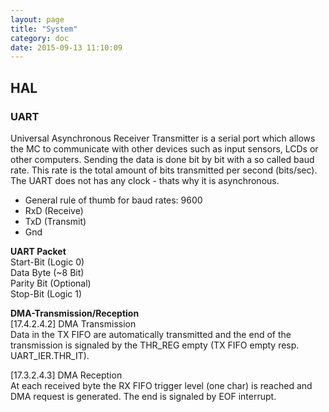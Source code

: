 ```yaml
---
layout: page
title: "System"
category: doc
date: 2015-09-13 11:10:09
---
```


## HAL

### UART
Universal Asynchronous Receiver Transmitter is a serial port which allows the MC to communicate with other devices such as input sensors, LCDs or other computers. Sending the data is done bit by bit with a so called baud rate. This rate is the total amount of bits transmitted per second (bits/sec). The UART does not has any clock - thats why it is asynchronous. 

+ General rule of thumb for baud rates: 9600
+ RxD (Receive)
+ TxD (Transmit)
+ Gnd

**UART Packet**   
Start-Bit (Logic 0)   
Data Byte (~8 Bit)   
Parity Bit (Optional)   
Stop-Bit (Logic 1)   

**DMA-Transmission/Reception**   
[17.4.2.4.2] DMA Transmission    
Data in the TX FIFO are automatically transmitted and the end of the transmission is signaled by the THR_REG empty (TX FIFO empty resp. UART_IER.THR_IT).

[17.3.2.4.3] DMA Reception    
At each received byte the RX FIFO trigger level (one char) is reached and DMA request is generated. The end is signaled by EOF interrupt.